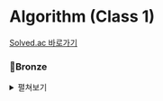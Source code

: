 # Algorithm (Class 1)
[Solved.ac 바로가기](https://solved.ac/class)
### 🥉Bronze
<details>
<summary> 펼쳐보기 </summary></br>

## 🥉Bronze I
- [X] BJ1546
- [X] BJ1157
## 🥉Bronze II
- [X] BJ1076
- [X] BJ1152
- [ ] BJ2231
- [X] BJ2562
- [X] BJ2577
- [X] BJ2675
- [X] BJ2908
- [X] BJ2920
- [X] BJ3052
- [X] BJ8958
- [X] BJ10809
- [X] BJ11720
## 🥉Bronze III
- [X] BJ1009
- [X] BJ1085
- [X] BJ2438
- [X] BJ2439
- [X] BJ2739
- [X] BJ2741
- [X] BJ2742
- [X] BJ2884
- [X] BJ4153
- [X] BJ10250
- [X] BJ10818
- [X] BJ10871
- [X] BJ10950
- [X] BJ10952
## 🥉Bronze IV
- [X] BJ1008
- [X] BJ1330
- [X] BJ2753
- [X] BJ9498
## 🥉Bronze V
- [X] BJ1000
- [X] BJ1001
- [X] BJ1271
- [X] BJ1550
- [X] BJ2475
- [X] BJ2557
- [X] BJ10171
- [X] BJ10172
- [X] BJ10869
- [X] BJ10951
- [X] BJ10998
- [X] BJ11654
  
</details>
